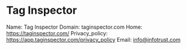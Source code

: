 
# Tag Inspector

Name: Tag Inspector
Domain: taginspector.com
Home: https://taginspector.com/
Privacy_policy: https://app.taginspector.com/privacy_policy
Email: info@infotrust.com
